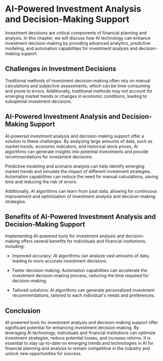 AI-Powered Investment Analysis and Decision-Making Support
=============================================================================================================

Investment decisions are critical components of financial planning and analysis. In this chapter, we will discuss how AI technology can enhance investment decision-making by providing advanced analytics, predictive modeling, and automation capabilities for investment analysis and decision-making support.

Challenges in Investment Decisions
----------------------------------

Traditional methods of investment decision-making often rely on manual calculations and subjective assessments, which can be time-consuming and prone to errors. Additionally, traditional methods may not account for emerging market trends or changes in economic conditions, leading to suboptimal investment decisions.

AI-Powered Investment Analysis and Decision-Making Support
----------------------------------------------------------

AI-powered investment analysis and decision-making support offer a solution to these challenges. By analyzing large amounts of data, such as market trends, economic indicators, and historical stock prices, AI algorithms can generate insights into potential investments and provide recommendations for investment decisions.

Predictive modeling and scenario analysis can help identify emerging market trends and simulate the impact of different investment strategies. Automation capabilities can reduce the need for manual calculations, saving time and reducing the risk of errors.

Additionally, AI algorithms can learn from past data, allowing for continuous improvement and optimization of investment analysis and decision-making strategies.

Benefits of AI-Powered Investment Analysis and Decision-Making Support
----------------------------------------------------------------------

Implementing AI-powered tools for investment analysis and decision-making offers several benefits for individuals and financial institutions, including:

* Improved accuracy: AI algorithms can analyze vast amounts of data, leading to more accurate investment decisions.

* Faster decision-making: Automation capabilities can accelerate the investment decision-making process, reducing the time required for decision-making.

* Tailored solutions: AI algorithms can generate personalized investment recommendations, tailored to each individual's needs and preferences.

Conclusion
----------

AI-powered tools for investment analysis and decision-making support offer significant potential for enhancing investment decision-making. By leveraging AI technology, individuals and financial institutions can optimize investment strategies, reduce potential losses, and increase returns. It is essential to stay up-to-date on emerging trends and technologies in AI for financial planning and analysis to remain competitive in the industry and unlock new opportunities for success.

